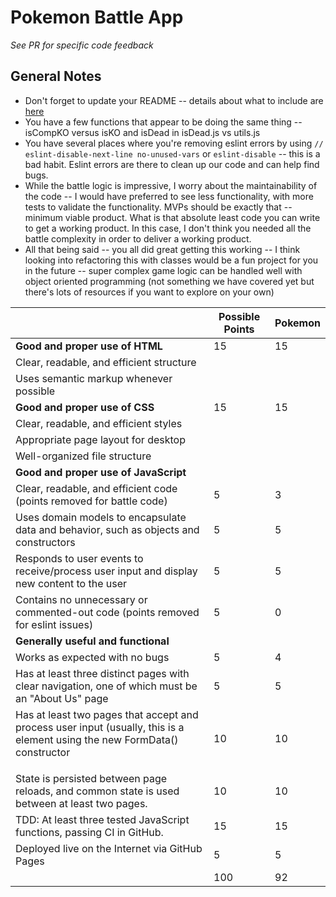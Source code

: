 # Pokemon Battle App
_See PR for specific code feedback_
## General Notes
* Don't forget to update your README -- details about what to include are [here](https://github.com/alchemycodelab/september-2021-foundations-i/blob/main/curriculum/labs/project-guidelines.md#documentation)
* You have a few functions that appear to be doing the same thing -- isCompKO versus isKO and isDead in isDead.js vs utils.js
* You have several places where you're removing eslint errors by using `// eslint-disable-next-line no-unused-vars` or `eslint-disable` -- this is a bad habit. Eslint errors are there to clean up our code and can help find bugs. 
* While the battle logic is impressive, I worry about the maintainability of the code -- I would have preferred to see less functionality, with more tests to validate the functionality. MVPs should be exactly that -- minimum viable product. What is that absolute least code you can write to get a working product. In this case, I don't think you needed all the battle complexity in order to deliver a working product.
* All that being said -- you all did great getting this working -- I think looking into refactoring this with classes would be a fun project for you in the future -- super complex game logic can be handled well with object oriented programming (not something we have covered yet but there's lots of resources if you want to explore on your own)


|                                                                                                                                   | Possible Points | Pokemon |
| --------------------------------------------------------------------------------------------------------------------------------- | --------------- | ------- |
| **Good and proper use of HTML**                                                                                                       | 15              | 15      |
| Clear, readable, and efficient structure                                                                                          |                 |         |
| Uses semantic markup whenever possible                                                                                            |                 |         |
| **Good and proper use of CSS**                                                                                                        | 15              | 15      |
| Clear, readable, and efficient styles                                                                                             |                 |         |
| Appropriate page layout for desktop                                                                                               |                 |         |
| Well-organized file structure                                                                                                     |                 |         |
| **Good and proper use of JavaScript**                                                                                                 |                 |         |
| Clear, readable, and efficient code (points removed for battle code)                                                              | 5               | 3       |
| Uses domain models to encapsulate data and behavior, such as objects and constructors                                             | 5               | 5       |
| Responds to user events to receive/process user input and display new content to the user                                         | 5               | 5       |
| Contains no unnecessary or commented-out code (points removed for eslint issues)                                                  | 5               | 0       |
| **Generally useful and functional**                                                                                                   |                 |         |
| Works as expected with no bugs                                                                                                    | 5               | 4       |
| Has at least three distinct pages with clear navigation, one of which must be an "About Us" page                                  | 5               | 5       |
| Has at least two pages that accept and process user input (usually, this is a <form> element using the new FormData() constructor | 10              | 10      |
| State is persisted between page reloads, and common state is used between at least two pages.                                     | 10              | 10      |
| TDD: At least three tested JavaScript functions, passing CI in GitHub.                                                            | 15              | 15      |
| Deployed live on the Internet via GitHub Pages                                                                                    | 5               | 5       |
|                                                                                                                                   | 100             | 92      |